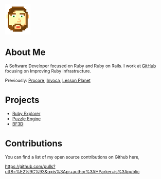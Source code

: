 [comment]: <> (comment required to allow image tag)
<img class="profile-picture" src="/me.png" height="100px">

# About Me

A Software Developer focused on Ruby and Ruby on Rails. I work at
[GitHub](github.com) focusing on Improving Ruby infrastructure.

Previously: [Procore](https://www.procore.com/), [Invoca](https://www.invoca.com/), [Lesson Planet](https://www.lessonplanet.com/)

# Projects

- [Ruby Explorer](ruby-explorer)
- [Puzzle Engine](puzzle-engine)
- [BF3D](bf3d)

# Contributions

You can find a list of my open source contributions on Github here,

https://github.com/pulls?utf8=%E2%9C%93&q=is%3Apr+author%3AHParker+is%3Apublic
